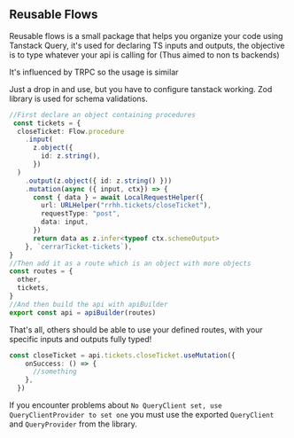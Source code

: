 ## Reusable Flows

Reusable flows is a small package that helps you organize your code using Tanstack Query, it's used for declaring TS inputs and outputs, the objective is to type whatever your api is calling for (Thus aimed to non ts backends)

It's influenced by TRPC so the usage is similar

Just a drop in and use, but you have to configure tanstack working. Zod library is used for schema validations.

```typescript
//First declare an object containing procedures
 const tickets = {
  closeTicket: Flow.procedure
    .input(
      z.object({
        id: z.string(),
      })
  )
    .output(z.object({ id: z.string() }))
    .mutation(async ({ input, ctx}) => {
      const { data } = await LocalRequestHelper({
        url: URLHelper("rrhh.tickets/closeTicket"),
        requestType: "post",
        data: input,
      })
      return data as z.infer<typeof ctx.schemeOutput>
    }, `cerrarTicket-tickets`),
}
//Then add it as a route which is an object with more objects
const routes = {
  other,
  tickets,
}
//And then build the api with apiBuilder
export const api = apiBuilder(routes)


```

That's all, others should be able to use your defined routes, with your specific inputs and outputs fully typed!

```typescript
const closeTicket = api.tickets.closeTicket.useMutation({
    onSuccess: () => {
      //something
    },
  })
```

If you encounter problems about `No QueryClient set, use QueryClientProvider to set one` you must use the exported `QueryClient` and `QueryProvider` from the library.
